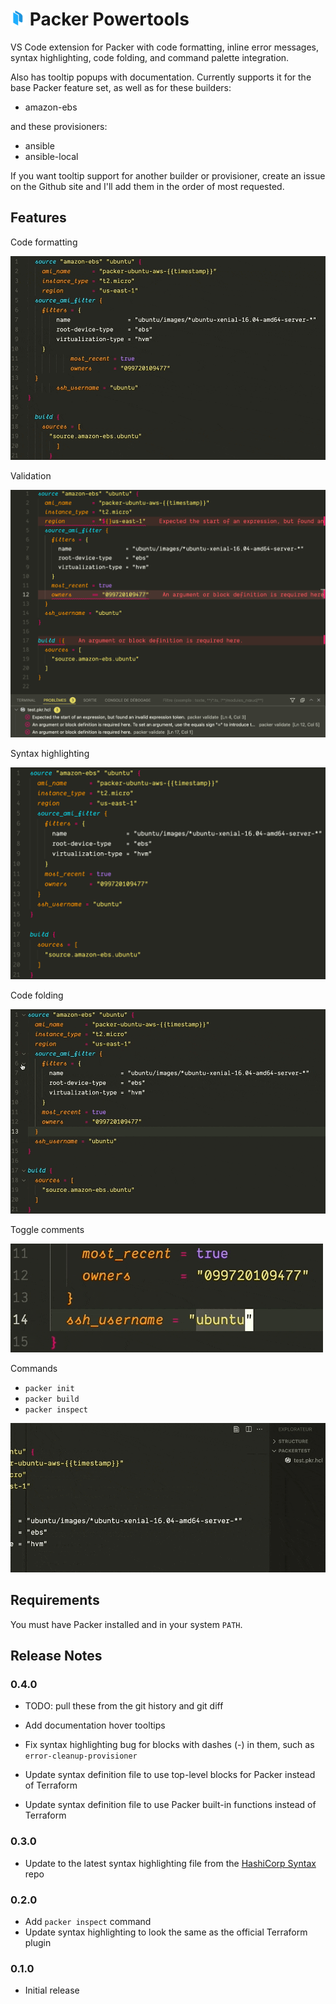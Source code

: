 # <img src="./images/icon.png" width="24"> Packer Powertools

VS Code extension for Packer with code formatting, inline error messages, syntax highlighting, code folding, and command palette integration.

Also has tooltip popups with documentation. Currently supports it for the base Packer feature set, as well as for these builders:

- amazon-ebs

and these provisioners:

- ansible
- ansible-local

If you want tooltip support for another builder or provisioner, create an issue on the Github site and I'll add them in the order of most requested.

## Features

Code formatting

![Code formatting](./images/code-formatting.gif)

Validation

![Validation](./images/validation.png)

Syntax highlighting

![Syntax highlighting](./images/syntax-highlighting.png)

Code folding

![Code folding](./images/code-folding.gif)

Toggle comments

![Toggle comments](./images/toggle-comments.gif)

Commands

- `packer init`
- `packer build`
- `packer inspect`

![Commands](./images/commands.gif)

## Requirements

You must have Packer installed and in your system `PATH`.

## Release Notes

### 0.4.0

- TODO: pull these from the git history and git diff

- Add documentation hover tooltips
- Fix syntax highlighting bug for blocks with dashes (-) in them, such as `error-cleanup-provisioner`
- Update syntax definition file to use top-level blocks for Packer instead of Terraform
- Update syntax definition file to use Packer built-in functions instead of Terraform

### 0.3.0

- Update to the latest syntax highlighting file from the [HashiCorp Syntax](https://github.com/hashicorp/syntax) repo

### 0.2.0

- Add `packer inspect` command
- Update syntax highlighting to look the same as the official Terraform plugin

### 0.1.0

- Initial release
